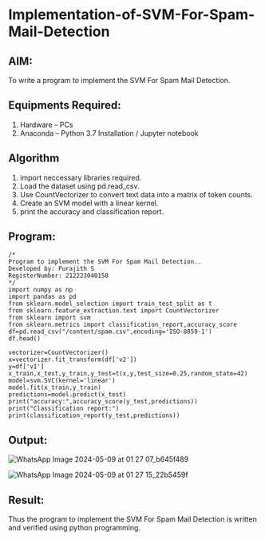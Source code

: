 # Implementation-of-SVM-For-Spam-Mail-Detection

## AIM:
To write a program to implement the SVM For Spam Mail Detection.

## Equipments Required:
1. Hardware – PCs
2. Anaconda – Python 3.7 Installation / Jupyter notebook

## Algorithm
1. import neccessary libraries required.
2. Load the dataset using pd.read_csv.
3. Use CountVectorizer to convert text data into a matrix of token counts.
4. Create an SVM model with a linear kernel.
5. print the accuracy and classification report.

## Program:
```
/*
Program to implement the SVM For Spam Mail Detection..
Developed by: Purajith S
RegisterNumber: 212223040158
*/
import numpy as np
import pandas as pd
from sklearn.model_selection import train_test_split as t
from sklearn.feature_extraction.text import CountVectorizer
from sklearn import svm
from sklearn.metrics import classification_report,accuracy_score
df=pd.read_csv("/content/spam.csv",encoding='ISO-8859-1')
df.head()

vectorizer=CountVectorizer()
x=vectorizer.fit_transform(df['v2'])
y=df['v1']
x_train,x_test,y_train,y_test=t(x,y,test_size=0.25,random_state=42)
model=svm.SVC(kernel='linear')
model.fit(x_train,y_train)
predictions=model.predict(x_test)
print("accuracy:",accuracy_score(y_test,predictions))
print("Classification report:")
print(classification_report(y_test,predictions))
```

## Output:
![WhatsApp Image 2024-05-09 at 01 27 07_b645f489](https://github.com/Purajiths/Implementation-of-SVM-For-Spam-Mail-Detection/assets/145548193/c2560002-9d3b-4e5c-8746-18769fa6a03b)

![WhatsApp Image 2024-05-09 at 01 27 15_22b5459f](https://github.com/Purajiths/Implementation-of-SVM-For-Spam-Mail-Detection/assets/145548193/31d7785f-7ee5-411e-8761-6b0bdbc723fa)

## Result:
Thus the program to implement the SVM For Spam Mail Detection is written and verified using python programming.

